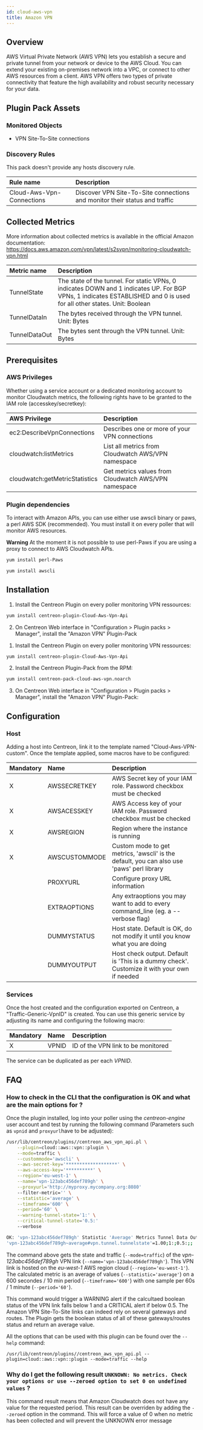 ```yaml
---
id: cloud-aws-vpn
title: Amazon VPN
---
```


## Overview

AWS Virtual Private Network (AWS VPN) lets you establish a secure and private tunnel from your network or device to the AWS Cloud. You can extend your existing on-premises network into a VPC, or connect to other AWS resources from a client. AWS VPN offers two types of private connectivity that feature the high availability and robust security necessary for your data.

## Plugin Pack Assets

### Monitored Objects

* VPN Site-To-Site connections

### Discovery Rules

<!--DOCUSAURUS_CODE_TABS-->
<!--Hosts-->

This pack doesn't provide any hosts discovery rule.

<!--Services-->

| Rule name		                        | Description 		                               			 	|
| :-------------------------------------------- | :---------------------------------------------------------------------------- |
| Cloud-Aws-Vpn-Connections		        | Discover VPN Site-To-Site connections and monitor their status and traffic 	|

<!--END_DOCUSAURUS_CODE_TABS-->

## Collected Metrics

More information about collected metrics is available in the official Amazon documentation: https://docs.aws.amazon.com/vpn/latest/s2svpn/monitoring-cloudwatch-vpn.html

<!--DOCUSAURUS_CODE_TABS-->
<!--Traffic-->

| Metric name	| Description							 |
| :------------ | :------------------------------------------------------------- |
| TunnelState	| The state of the tunnel. For static VPNs, 0 indicates DOWN and 1 indicates UP. For BGP VPNs, 1 indicates ESTABLISHED and 0 is used for all other states. Unit: Boolean				|
| TunnelDataIn	| The bytes received through the VPN tunnel. Unit: Bytes	 |
| TunnelDataOut	| The bytes sent through the VPN tunnel. Unit: Bytes		 |


<!--END_DOCUSAURUS_CODE_TABS-->

## Prerequisites

### AWS Privileges

Whether using a service account or a dedicated monitoring account to monitor Cloudwatch metrics, the following rights have to be granted to the IAM role (accesskey/secretkey): 

| AWS Privilege                         | Description                                          |
| :------------------------------------ | :--------------------------------------------------- |
| ec2:DescribeVpnConnections		| Describes one or more of your VPN connections	       |
| cloudwatch:listMetrics                | List all metrics from Cloudwatch AWS/VPN namespace   |
| cloudwatch:getMetricStatistics        | Get metrics values from Cloudwatch AWS/VPN namespace |

### Plugin dependencies

To interact with Amazon APIs, you can use either use awscli binary or paws, a perl AWS SDK (recommended). You must install it on every poller that will monitor AWS resources.

**Warning** At the moment it is not possible to use perl-Paws if you are using a proxy to connect to AWS Cloudwatch APIs. 

<!--DOCUSAURUS_CODE_TABS-->

<!--perl-Paws-installation-->

```bash
yum install perl-Paws
```

<!--aws-cli-installation-->

```bash
yum install awscli
```

<!--END_DOCUSAURUS_CODE_TABS-->

## Installation

<!--DOCUSAURUS_CODE_TABS-->

<!--Online IMP Licence & IT-100 Editions-->

1. Install the Centreon Plugin on every poller monitoring VPN ressources:

```bash
yum install centreon-plugin-Cloud-Aws-Vpn-Api
```

2. On Centreon Web interface in "Configuration > Plugin packs > Manager", install the "Amazon VPN" Plugin-Pack


<!--Offline IMP License-->

1. Install the Centreon Plugin on every poller monitoring VPN ressources:

```bash
yum install centreon-plugin-Cloud-Aws-Vpn-Api
```

2. Install the Centreon Plugin-Pack from the RPM:

```bash
yum install centreon-pack-cloud-aws-vpn.noarch
```

3. On Centreon Web interface in "Configuration > Plugin packs > Manager", install the "Amazon VPN" Plugin-Pack:


<!--END_DOCUSAURUS_CODE_TABS-->

## Configuration

### Host

Adding a host into Centreon, link it to the template named "Cloud-Aws-VPN-custom". Once the template applied, some macros have to be configured:

| Mandatory   | Name            | Description                                                                                 |
| :---------- | :-------------- | :------------------------------------------------------------------------------------------ |
| X           | AWSSECRETKEY    | AWS Secret key of your IAM role. Password checkbox must be checked                          |
| X           | AWSACESSKEY     | AWS Access key of your IAM role. Password checkbox must be checked                          |
| X           | AWSREGION       | Region where the instance is running                                                        |
| X           | AWSCUSTOMMODE   | Custom mode to get metrics, 'awscli' is the default, you can also use 'paws' perl library   |
|             | PROXYURL        | Configure proxy URL information                                                             |
|             | EXTRAOPTIONS    | Any extraoptions you may want to add to every command\_line (eg. a --verbose flag)          |
|             | DUMMYSTATUS     | Host state. Default is OK, do not modify it until you know what you are doing               |
|             | DUMMYOUTPUT     | Host check output. Default is 'This is a dummy check'. Customize it with your own if needed |

### Services

Once the host created and the configuration exported on Centreon, a "Traffic-Generic-VpnID" is created. You can use this generic service by adjusting its name and configuring the following macro:

| Mandatory   | Name            | Description                           |
| :---------- | :-------------- | :-------------------------------------|
| X           | VPNID	 	| ID of the VPN link to be monitored    |

The service can be duplicated as per each *VPNID*.

## FAQ

### How to check in the CLI that the configuration is OK and what are the main options for ?

Once the plugin installed, log into your poller using the *centreon-engine* user account and test by running the following command (Parameters such as ```vpnid``` and ```proxyurl```have to be adjusted):

```bash
/usr/lib/centreon/plugins//centreon_aws_vpn_api.pl \
    --plugin=cloud::aws::vpn::plugin \
    --mode=traffic \
    --custommode='awscli' \
    --aws-secret-key='*******************' \
    --aws-access-key='**********' \
    --region='eu-west-1' \
    --name='vpn-123abc456def789gh' \
    --proxyurl='http://myproxy.mycompany.org:8080'
    --filter-metric='' \
    --statistic='average' \
    --timeframe='600' \
    --period='60' \
    --warning-tunnel-state='1:' \
	--critical-tunnel-state='0.5:'
    --verbose

OK: 'vpn-123abc456def789gh' Statistic 'Average' Metrics Tunnel Data Out: 328.69 KB, Tunnel State: 1.00, Tunnel Data In: 715.10 KB | 'vpn-123abc456def789gh~average#vpn.tunnel.dataout.bytes'=336576.82B;;;;
'vpn-123abc456def789gh~average#vpn.tunnel.tunnelstate'=1.00;1:;0.5:;; 'vpn-123abc456def789gh~average#vpn.tunnel.datain.bytes'=732257.42B;;;;

```

The command above gets the state and traffic (```--mode=traffic```) of the *vpn-123abc456def789gh* VPN link (```--name='vpn-123abc456def789gh'```). This VPN link is hosted on the *eu-west-1* AWS region cloud (```--region='eu-west-1'```). The calculated metric is an average of values (```--statistic='average'```) on a 600 secondes / 10 min period (```--timeframe='600'```) with one sample per 60s / 1 minute (```--period='60'```).

This command would trigger a WARNING alert if the calcultaed boolean status of the VPN link falls below 1 and a CRITICAL alert if below 0.5. The Amazon VPN Site-To-Site links can indeed rely on several gateways and routes. The Plugin gets the boolean status of all of these gateways/routes status and return an average value.

All the options that can be used with this plugin can be found over the ```--help``` command:

```/usr/lib/centreon/plugins//centreon_aws_vpn_api.pl --plugin=cloud::aws::vpn::plugin --mode=traffic --help```


### Why do I get the following result ```UNKNOWN: No metrics. Check your options or use --zeroed option to set 0 on undefined values``` ?

This command result means that Amazon Cloudwatch does not have any value for the requested period.
This result can be overriden by adding the ```--zeroed``` option in the command. This will force a value of 0 when no metric has been collected and will prevent the UNKNOWN error message
